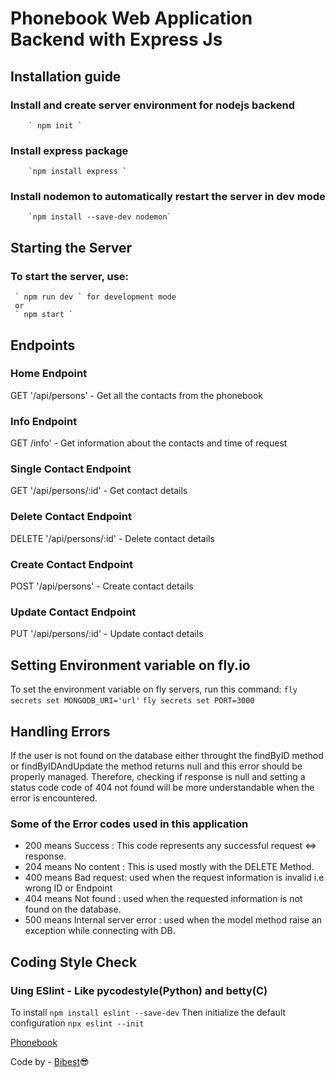 # Phonebook Web Application Backend with Express Js

## Installation guide
  ### Install and create server environment for nodejs backend
        ` npm init `
  ### Install express package
        `npm install express `
  ### Install nodemon to automatically restart the server in dev mode
        `npm install --save-dev nodemon`

## Starting the Server
  ### To start the server, use:
     ` npm run dev ` for development mode
     or
     ` npm start `

## Endpoints

  ### Home Endpoint
  GET '/api/persons' - Get all the contacts from the phonebook

  ### Info Endpoint
  GET /info' - Get information about the contacts and time of request

  ### Single Contact Endpoint
  GET '/api/persons/:id' - Get contact details

  ### Delete Contact Endpoint
  DELETE '/api/persons/:id' - Delete contact details

  ### Create Contact Endpoint
  POST '/api/persons' - Create contact details

  ### Update Contact Endpoint
  PUT '/api/persons/:id' - Update contact details


## Setting Environment variable on fly.io
To set the environment variable on fly servers, run this command:
`fly secrets set MONGODB_URI='url'`
`fly secrets set PORT=3000`

## Handling Errors
If the user is not found on the database either throught the findByID method or findByIDAndUpdate
the method returns null and this error should be properly managed.
Therefore, checking if response is null and setting a status code code of 404 not found will be more
understandable when the error is encountered.
  ### Some of the Error codes used in this application
  - 200 means Success : This code represents any successful request <=> response.
  - 204 means No content : This is used mostly with the DELETE Method.
  - 400 means Bad request: used when the request information is invalid i.e wrong ID or Endpoint
  - 404 means Not found : used when the requested information is not found on the database.
  - 500 means Internal server error : used when the model method raise an exception while connecting with DB.

## Coding Style Check
 ### Uing ESlint - Like pycodestyle(Python) and betty(C)
 To install 
  `npm install eslint --save-dev`
 Then initialize the default configuration
 `npx eslint --init`

[Phonebook](https://phonebook-nodejs.fly.dev/)

Code by - [Bibest](https://github.com/bibhestee)😎